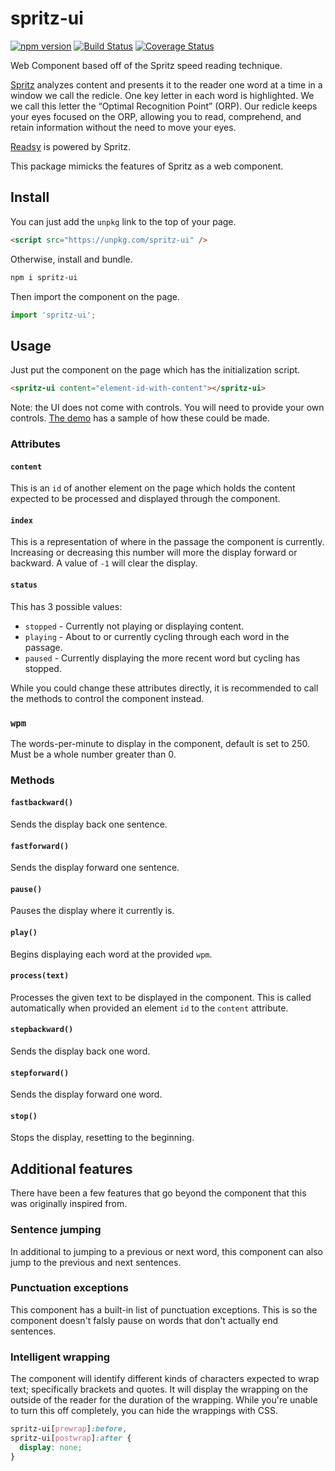 # spritz-ui
[![npm version](https://img.shields.io/npm/v/spritz-ui.svg)](https://www.npmjs.com/package/spritz-ui)
[![Build Status](https://travis-ci.org/ddamato/spritz-ui.svg?branch=master)](https://travis-ci.org/ddamato/spritz-ui)
[![Coverage Status](https://coveralls.io/repos/github/ddamato/spritz-ui/badge.svg?branch=master)](https://coveralls.io/github/ddamato/spritz-ui?branch=master)

Web Component based off of the Spritz speed reading technique.

[Spritz](https://spritz.com/) analyzes content and presents it to the reader one word at a time in a window we call the redicle. One key letter in each word is highlighted. We we call this letter the “Optimal Recognition Point” (ORP). Our redicle keeps your eyes focused on the ORP, allowing you to read, comprehend, and retain information without the need to move your eyes.

[Readsy](http://www.readsy.co/) is powered by Spritz.

This package mimicks the features of Spritz as a web component.

## Install

You can just add the `unpkg` link to the top of your page.

```html
<script src="https://unpkg.com/spritz-ui" />
```

Otherwise, install and bundle.

```sh
npm i spritz-ui
```

Then import the component on the page.

```js
import 'spritz-ui';
```
## Usage

Just put the component on the page which has the initialization script.
```html
<spritz-ui content="element-id-with-content"></spritz-ui>
```

Note: the UI does not come with controls. You will need to provide your own controls. [The demo](https://ddamato.github.io/spritz-ui/) has a sample of how these could be made.

### Attributes
#### `content`
This is an `id` of another element on the page which holds the content expected to be processed and displayed through the component.

#### `index`
This is a representation of where in the passage the component is currently. Increasing or decreasing this number will more the display forward or backward. A value of `-1` will clear the display.

#### `status`
This has 3 possible values:
- `stopped` - Currently not playing or displaying content.
- `playing` - About to or currently cycling through each word in the passage.
- `paused` - Currently displaying the more recent word but cycling has stopped.

While you could change these attributes directly, it is recommended to call the methods to control the component instead.

### `wpm`
The words-per-minute to display in the component, default is set to 250. Must be a whole number greater than 0.

### Methods
#### `fastbackward()`
Sends the display back one sentence.

#### `fastforward()`
Sends the display forward one sentence.

#### `pause()`
Pauses the display where it currently is.

#### `play()`
Begins displaying each word at the provided `wpm`.

#### `process(text)`
Processes the given text to be displayed in the component. This is called automatically when provided an element `id` to the `content` attribute.

#### `stepbackward()`
Sends the display back one word.

#### `stepforward()`
Sends the display forward one word.

#### `stop()`
Stops the display, resetting to the beginning.

## Additional features

There have been a few features that go beyond the component that this was originally inspired from.

### Sentence jumping
In additional to jumping to a previous or next word, this component can also jump to the previous and next sentences.

### Punctuation exceptions
This component has a built-in list of punctuation exceptions. This is so the component doesn't falsly pause on words that don't actually end sentences.

### Intelligent wrapping
The component will identify different kinds of characters expected to wrap text; specifically brackets and quotes. It will display the wrapping on the outside of the reader for the duration of the wrapping. While you're unable to turn this off completely, you can hide the wrappings with CSS.

```css
spritz-ui[prewrap]:before,
spritz-ui[postwrap]:after {
  display: none;
}
```
